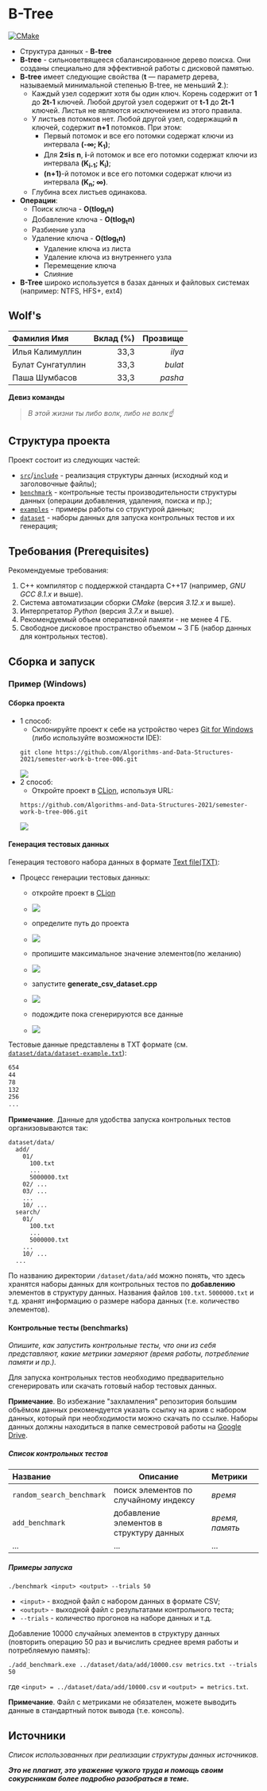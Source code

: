 # B-Tree

[![CMake](https://github.com/Sungatullin/semester-work-b-tree-006/actions/workflows/cmake.yml/badge.svg)](https://github.com/Sungatullin/semester-work-b-tree-006/actions/workflows/cmake.yml)

- Структура данных - **B-tree**
- **B-tree** - сильноветвящееся сбалансированное дерево поиска. Они созданы специально для эффективной работы с дисковой памятью.
- **B-tree** имеет следующие свойства (**t** — параметр дерева, называемый минимальной степенью B-tree, не меньший **2**.):
  - Каждый узел содержит хотя бы один ключ. Корень содержит от **1** до **2t-1** ключей. Любой другой узел содержит от **t-1** до **2t-1** ключей. Листья не являются исключением из этого правила.
  - У листьев потомков нет. Любой другой узел, содержащий **n** ключей, содержит **n+1** потомков. При этом:
    - Первый потомок и все его потомки содержат ключи из интервала **(-∞; K<sub>1</sub>)**;
    - Для **2≤i≤ n**, **i**-й потомок и все его потомки содержат ключи из интервала **(K<sub>i-1</sub>; K<sub>i</sub>)**;
    - **(n+1)**-й потомок и все его потомки содержат ключи из интервала **(K<sub>n</sub>; ∞)**.
  - Глубина всех листьев одинакова.
- **Операции**:
  - Поиск ключа - **O(tlog<sub>t</sub>n)**
  - Добавление ключа - **O(tlog<sub>t</sub>n)**
  - Разбиение узла
  - Удаление ключа - **O(tlog<sub>t</sub>n)**
    - Удаление ключа из листа
    - Удаление ключа из внутреннего узла
    - Перемещение ключа
    - Слияние
- **B-Tree** широко используется в базах данных и файловых системах (например: NTFS, HFS+, ext4) 

## Wolf's

| Фамилия Имя   | Вклад (%) | Прозвище              |
| :---          |   ---:    |  ---:                 |
| Илья Калимуллин   | 33,3        |  _ilya_               |
| Булат Сунгатуллин   | 33,3        |  _bulat_ |
| Паша Шумбасов   | 33,3        |  _pasha_         |

**Девиз команды**
> _В этой жизни ты либо волк, либо не волк☝_

## Структура проекта

Проект состоит из следующих частей:

- [`src`](src)/[`include`](include) - реализация структуры данных (исходный код и заголовочные файлы);
- [`benchmark`](benchmark) - контрольные тесты производительности структуры данных (операции добавления, удаления,
  поиска и пр.);
- [`examples`](examples) - примеры работы со структурой данных;
- [`dataset`](dataset) - наборы данных для запуска контрольных тестов и их генерация;

## Требования (Prerequisites)

Рекомендуемые требования:

1. С++ компилятор c поддержкой стандарта C++17 (например, _GNU GCC 8.1.x_ и выше).
2. Система автоматизации сборки _CMake_ (версия _3.12.x_ и выше).
3. Интерпретатор _Python_ (версия _3.7.x_ и выше).
4. Рекомендуемый объем оперативной памяти - не менее 4 ГБ.
5. Свободное дисковое пространство объемом ~ 3 ГБ (набор данных для контрольных тестов).

## Сборка и запуск

### Пример (Windows)

#### Сборка проекта
- 1 способ:
  - Склонируйте проект к себе на устройство через [Git for Windows](https://gitforwindows.org/) (либо используйте возможности IDE):
  ```shell
  git clone https://github.com/Algorithms-and-Data-Structures-2021/semester-work-b-tree-006.git
  ```
  ![](img/git_clone.png)
- 2 способ:
  - Откройте проект в [CLion](https://www.jetbrains.com/ru-ru/clion/), используя URL:
  ```shell
  https://github.com/Algorithms-and-Data-Structures-2021/semester-work-b-tree-006.git
  ```
  ![](img/path_to_project2.png)
  
#### Генерация тестовых данных

Генерация тестового набора данных в
формате [Text file(TXT)](https://en.wikipedia.org/wiki/Text_file):

- Процесс генерации тестовых данных:
  - откройте проект в [CLion](https://www.jetbrains.com/ru-ru/clion/)
  - ![](img/path_to_project2.png)
  
  - определите путь до проекта
  - ![](img/path_to_project.png)
  
  - пропишите максимальное значение элементов(по желанию)
  - ![](img/max_rand.png)
  
  - запустите **generate_csv_dataset.cpp**
  - ![](img/run_generater.png)
  
  - подождите пока сгенерируются все данные
  - ![](img/finish_generation.png)

Тестовые данные представлены в TXT формате (см.
[`dataset/data/dataset-example.txt`](dataset/data/dataset-example.txt)):

```txt
654
44
78
132
256
...
```

**Примечание**. Данные для удобства запуска контрольных тестов организовываются так:

```shell
dataset/data/
  add/
    01/
      100.txt
      ...
      5000000.txt
    02/ ...
    03/ ...
    ...
    10/ ...
  search/
    01/
      100.txt
      ...
      5000000.txt
    ...
    10/ ...
  ...
```

По названию директории `/dataset/data/add` можно понять, что здесь хранятся наборы данных для контрольных тестов по
**добавлению** элементов в структуру данных. Названия файлов `100.txt`. `5000000.txt` и т.д. хранят информацию о размере набора данных (т.е. количество элементов). 

#### Контрольные тесты (benchmarks)

_Опишите, как запустить контрольные тесты, что они из себя представляют, какие метрики замеряют (время работы,
потребление памяти и пр.)._

Для запуска контрольных тестов необходимо предварительно сгенерировать или скачать готовый набор тестовых данных.

**Примечание**. Во избежание "захламления" репозитория большим объёмом данных рекомендуется указать ссылку на архив с
набором данных, который при необходимости можно скачать по ссылке. Наборы данных должны находиться в папке семестровой
работы на [Google Drive](https://drive.google.com/drive/folders/17-qridbMXFnz3E-6UjOj0WD1H0jWtpz3?usp=sharing).

##### Список контрольных тестов

| Название                  | Описание                                | Метрики         |
| :---                      | ---                                     | :---            |
| `random_search_benchmark` | поиск элементов по случайному индексу   | _время_         |
| `add_benchmark`           | добавление элементов в структуру данных | _время, память_ |
| ...                       | ...                                     | ...             |

##### Примеры запуска

```shell
./benchmark <input> <output> --trials 50
```

- `<input>` - входной файл с набором данных в формате CSV;
- `<output>` - выходной файл с результатами контрольного теста;
- `--trials` - количество прогонов на наборе данных и т.д.

Добавление 10000 случайных элементов в структуру данных (повторить операцию 50 раз и вычислить среднее время работы и
потребляемую память):

```
./add_benchmark.exe ../dataset/data/add/10000.csv metrics.txt --trials 50
``` 

где `<input> = ../dataset/data/add/10000.csv` и `<output> = metrics.txt`.

**Примечание**. Файл с метриками не обязателен, можете выводить данные в стандартный поток вывода (т.е. консоль).

## Источники

_Список использованных при реализации структуры данных источников._

_**Это не плагиат, это уважение чужого труда и помощь своим сокурсникам более подробно разобраться в теме.**_

